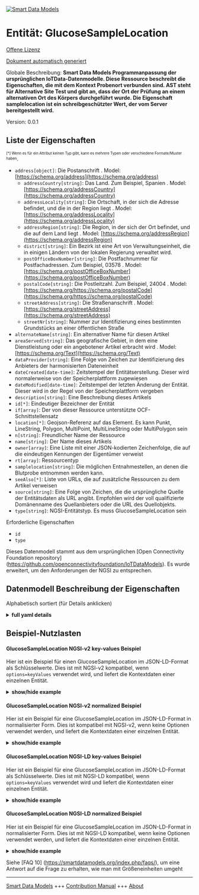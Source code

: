 <!-- 10-Header -->  
[![Smart Data Models](https://smartdatamodels.org/wp-content/uploads/2022/01/SmartDataModels_logo.png "Logo")](https://smartdatamodels.org)  
Entität: GlucoseSampleLocation  
==============================<!-- /10-Header -->  
<!-- 15-License -->  
[Offene Lizenz](https://github.com/smart-data-models//dataModel.OCF/blob/master/GlucoseSampleLocation/LICENSE.md)  
[Dokument automatisch generiert](https://docs.google.com/presentation/d/e/2PACX-1vTs-Ng5dIAwkg91oTTUdt8ua7woBXhPnwavZ0FxgR8BsAI_Ek3C5q97Nd94HS8KhP-r_quD4H0fgyt3/pub?start=false&loop=false&delayms=3000#slide=id.gb715ace035_0_60)  
<!-- /15-License -->  
<!-- 20-Description -->  
Globale Beschreibung: **Smart Data Models Programmanpassung der ursprünglichen IoTData-Datenmodelle. Diese Ressource beschreibt die Eigenschaften, die mit dem Kontext Probenort verbunden sind. AST steht für Alternative Site Test und gibt an, dass der Ort der Prüfung an einem alternativen Ort des Körpers durchgeführt wurde. Die Eigenschaft samplelocation ist ein schreibgeschützter Wert, der vom Server bereitgestellt wird.**  
Version: 0.0.1  
<!-- /20-Description -->  
<!-- 30-PropertiesList -->  

## Liste der Eigenschaften  

<sup><sub>[*] Wenn es für ein Attribut keinen Typ gibt, kann es mehrere Typen oder verschiedene Formate/Muster haben</sub></sup>.  
- `address[object]`: Die Postanschrift  . Model: [https://schema.org/address](https://schema.org/address)	- `addressCountry[string]`: Das Land. Zum Beispiel, Spanien  . Model: [https://schema.org/addressCountry](https://schema.org/addressCountry)  
	- `addressLocality[string]`: Die Ortschaft, in der sich die Adresse befindet, und die in der Region liegt  . Model: [https://schema.org/addressLocality](https://schema.org/addressLocality)  
	- `addressRegion[string]`: Die Region, in der sich der Ort befindet, und die auf dem Land liegt  . Model: [https://schema.org/addressRegion](https://schema.org/addressRegion)  
	- `district[string]`: Ein Bezirk ist eine Art von Verwaltungseinheit, die in einigen Ländern von der lokalen Regierung verwaltet wird.    
	- `postOfficeBoxNumber[string]`: Die Postfachnummer für Postfachadressen. Zum Beispiel, 03578  . Model: [https://schema.org/postOfficeBoxNumber](https://schema.org/postOfficeBoxNumber)  
	- `postalCode[string]`: Die Postleitzahl. Zum Beispiel, 24004  . Model: [https://schema.org/https://schema.org/postalCode](https://schema.org/https://schema.org/postalCode)  
	- `streetAddress[string]`: Die Straßenanschrift  . Model: [https://schema.org/streetAddress](https://schema.org/streetAddress)  
	- `streetNr[string]`: Nummer zur Identifizierung eines bestimmten Grundstücks an einer öffentlichen Straße    
- `alternateName[string]`: Ein alternativer Name für diesen Artikel  - `areaServed[string]`: Das geografische Gebiet, in dem eine Dienstleistung oder ein angebotener Artikel erbracht wird  . Model: [https://schema.org/Text](https://schema.org/Text)- `dataProvider[string]`: Eine Folge von Zeichen zur Identifizierung des Anbieters der harmonisierten Dateneinheit  - `dateCreated[date-time]`: Zeitstempel der Entitätserstellung. Dieser wird normalerweise von der Speicherplattform zugewiesen  - `dateModified[date-time]`: Zeitstempel der letzten Änderung der Entität. Dieser wird in der Regel von der Speicherplattform vergeben  - `description[string]`: Eine Beschreibung dieses Artikels  - `id[*]`: Eindeutiger Bezeichner der Entität  - `if[array]`: Der von dieser Ressource unterstützte OCF-Schnittstellensatz  - `location[*]`: Geojson-Referenz auf das Element. Es kann Punkt, LineString, Polygon, MultiPoint, MultiLineString oder MultiPolygon sein  - `n[string]`: Freundlicher Name der Ressource  - `name[string]`: Der Name dieses Artikels  - `owner[array]`: Eine Liste mit einer JSON-kodierten Zeichenfolge, die auf die eindeutigen Kennungen der Eigentümer verweist  - `rt[array]`: Ressourcentyp  - `samplelocation[string]`: Die möglichen Entnahmestellen, an denen die Blutprobe entnommen werden kann.  - `seeAlso[*]`: Liste von URLs, die auf zusätzliche Ressourcen zu dem Artikel verweisen  - `source[string]`: Eine Folge von Zeichen, die die ursprüngliche Quelle der Entitätsdaten als URL angibt. Empfohlen wird der voll qualifizierte Domänenname des Quellanbieters oder die URL des Quellobjekts.  - `type[string]`: NGSI-Entitätstyp. Es muss GlucoseSampleLocation sein  <!-- /30-PropertiesList -->  
<!-- 35-RequiredProperties -->  
Erforderliche Eigenschaften  
- `id`  - `type`  <!-- /35-RequiredProperties -->  
<!-- 40-RequiredProperties -->  
Dieses Datenmodell stammt aus dem ursprünglichen [Open Connectivity Foundation repository] (https://github.com/openconnectivityfoundation/IoTDataModels). Es wurde erweitert, um den Anforderungen der NGSI zu entsprechen.  
<!-- /40-RequiredProperties -->  
<!-- 50-DataModelHeader -->  
## Datenmodell Beschreibung der Eigenschaften  
Alphabetisch sortiert (für Details anklicken)  
<!-- /50-DataModelHeader -->  
<!-- 60-ModelYaml -->  
<details><summary><strong>full yaml details</strong></summary>    
```yaml  
GlucoseSampleLocation:    
  description: Smart Data Models Program adaptation of the original IoTData data Models. This Resource describes the Properties associated with context sample Location. AST means Alternative Site Test specifying that the location of test performed was from an alternative site on the body. The samplelocation Property is a read-only value that is provided by the Server.    
  properties:    
    address:    
      description: The mailing address    
      properties:    
        addressCountry:    
          description: 'The country. For example, Spain'    
          type: string    
          x-ngsi:    
            model: https://schema.org/addressCountry    
            type: Property    
        addressLocality:    
          description: 'The locality in which the street address is, and which is in the region'    
          type: string    
          x-ngsi:    
            model: https://schema.org/addressLocality    
            type: Property    
        addressRegion:    
          description: 'The region in which the locality is, and which is in the country'    
          type: string    
          x-ngsi:    
            model: https://schema.org/addressRegion    
            type: Property    
        district:    
          description: 'A district is a type of administrative division that, in some countries, is managed by the local government'    
          type: string    
          x-ngsi:    
            type: Property    
        postOfficeBoxNumber:    
          description: 'The post office box number for PO box addresses. For example, 03578'    
          type: string    
          x-ngsi:    
            model: https://schema.org/postOfficeBoxNumber    
            type: Property    
        postalCode:    
          description: 'The postal code. For example, 24004'    
          type: string    
          x-ngsi:    
            model: https://schema.org/https://schema.org/postalCode    
            type: Property    
        streetAddress:    
          description: The street address    
          type: string    
          x-ngsi:    
            model: https://schema.org/streetAddress    
            type: Property    
        streetNr:    
          description: Number identifying a specific property on a public street    
          type: string    
          x-ngsi:    
            type: Property    
      type: object    
      x-ngsi:    
        model: https://schema.org/address    
        type: Property    
    alternateName:    
      description: An alternative name for this item    
      type: string    
      x-ngsi:    
        type: Property    
    areaServed:    
      description: The geographic area where a service or offered item is provided    
      type: string    
      x-ngsi:    
        model: https://schema.org/Text    
        type: Property    
    dataProvider:    
      description: A sequence of characters identifying the provider of the harmonised data entity    
      type: string    
      x-ngsi:    
        type: Property    
    dateCreated:    
      description: Entity creation timestamp. This will usually be allocated by the storage platform    
      format: date-time    
      type: string    
      x-ngsi:    
        type: Property    
    dateModified:    
      description: Timestamp of the last modification of the entity. This will usually be allocated by the storage platform    
      format: date-time    
      type: string    
      x-ngsi:    
        type: Property    
    description:    
      description: A description of this item    
      type: string    
      x-ngsi:    
        type: Property    
    id:    
      anyOf:    
        - description: Identifier format of any NGSI entity    
          maxLength: 256    
          minLength: 1    
          pattern: ^[\w\-\.\{\}\$\+\*\[\]`|~^@!,:\\]+$    
          type: string    
          x-ngsi:    
            type: Property    
        - description: Identifier format of any NGSI entity    
          format: uri    
          type: string    
          x-ngsi:    
            type: Property    
      description: Unique identifier of the entity    
      x-ngsi:    
        type: Property    
    if:    
      description: The OCF Interface set supported by this Resource    
      items:    
        enum:    
          - oic.if.r    
          - oic.if.baseline    
        maxLength: 64    
        type: string    
      minItems: 1    
      readOnly: true    
      type: array    
      uniqueItems: true    
      x-ngsi:    
        type: Property    
    location:    
      description: 'Geojson reference to the item. It can be Point, LineString, Polygon, MultiPoint, MultiLineString or MultiPolygon'    
      oneOf:    
        - description: Geojson reference to the item. Point    
          properties:    
            bbox:    
              items:    
                type: number    
              minItems: 4    
              type: array    
            coordinates:    
              items:    
                type: number    
              minItems: 2    
              type: array    
            type:    
              enum:    
                - Point    
              type: string    
          required:    
            - type    
            - coordinates    
          title: GeoJSON Point    
          type: object    
          x-ngsi:    
            type: GeoProperty    
        - description: Geojson reference to the item. LineString    
          properties:    
            bbox:    
              items:    
                type: number    
              minItems: 4    
              type: array    
            coordinates:    
              items:    
                items:    
                  type: number    
                minItems: 2    
                type: array    
              minItems: 2    
              type: array    
            type:    
              enum:    
                - LineString    
              type: string    
          required:    
            - type    
            - coordinates    
          title: GeoJSON LineString    
          type: object    
          x-ngsi:    
            type: GeoProperty    
        - description: Geojson reference to the item. Polygon    
          properties:    
            bbox:    
              items:    
                type: number    
              minItems: 4    
              type: array    
            coordinates:    
              items:    
                items:    
                  items:    
                    type: number    
                  minItems: 2    
                  type: array    
                minItems: 4    
                type: array    
              type: array    
            type:    
              enum:    
                - Polygon    
              type: string    
          required:    
            - type    
            - coordinates    
          title: GeoJSON Polygon    
          type: object    
          x-ngsi:    
            type: GeoProperty    
        - description: Geojson reference to the item. MultiPoint    
          properties:    
            bbox:    
              items:    
                type: number    
              minItems: 4    
              type: array    
            coordinates:    
              items:    
                items:    
                  type: number    
                minItems: 2    
                type: array    
              type: array    
            type:    
              enum:    
                - MultiPoint    
              type: string    
          required:    
            - type    
            - coordinates    
          title: GeoJSON MultiPoint    
          type: object    
          x-ngsi:    
            type: GeoProperty    
        - description: Geojson reference to the item. MultiLineString    
          properties:    
            bbox:    
              items:    
                type: number    
              minItems: 4    
              type: array    
            coordinates:    
              items:    
                items:    
                  items:    
                    type: number    
                  minItems: 2    
                  type: array    
                minItems: 2    
                type: array    
              type: array    
            type:    
              enum:    
                - MultiLineString    
              type: string    
          required:    
            - type    
            - coordinates    
          title: GeoJSON MultiLineString    
          type: object    
          x-ngsi:    
            type: GeoProperty    
        - description: Geojson reference to the item. MultiLineString    
          properties:    
            bbox:    
              items:    
                type: number    
              minItems: 4    
              type: array    
            coordinates:    
              items:    
                items:    
                  items:    
                    items:    
                      type: number    
                    minItems: 2    
                    type: array    
                  minItems: 4    
                  type: array    
                type: array    
              type: array    
            type:    
              enum:    
                - MultiPolygon    
              type: string    
          required:    
            - type    
            - coordinates    
          title: GeoJSON MultiPolygon    
          type: object    
          x-ngsi:    
            type: GeoProperty    
      x-ngsi:    
        type: GeoProperty    
    n:    
      description: Friendly name of the Resource    
      maxLength: 64    
      readOnly: true    
      type: string    
      x-ngsi:    
        type: Property    
    name:    
      description: The name of this item    
      type: string    
      x-ngsi:    
        type: Property    
    owner:    
      description: A List containing a JSON encoded sequence of characters referencing the unique Ids of the owner(s)    
      items:    
        anyOf:    
          - description: Identifier format of any NGSI entity    
            maxLength: 256    
            minLength: 1    
            pattern: ^[\w\-\.\{\}\$\+\*\[\]`|~^@!,:\\]+$    
            type: string    
            x-ngsi:    
              type: Property    
          - description: Identifier format of any NGSI entity    
            format: uri    
            type: string    
            x-ngsi:    
              type: Property    
        description: Unique identifier of the entity    
        x-ngsi:    
          type: Property    
      type: array    
      x-ngsi:    
        type: Property    
    rt:    
      description: Resource Type    
      items:    
        enum:    
          - oic.r.glucose.samplelocation    
        maxLength: 64    
        type: string    
      minItems: 1    
      readOnly: true    
      type: array    
      uniqueItems: true    
      x-ngsi:    
        type: Property    
    samplelocation:    
      description: The possible blood locations where the blood sample may be taken.    
      enum:    
        - finger    
        - ast    
        - earlobe    
        - ctrlsolution    
      readOnly: true    
      type: string    
      x-ngsi:    
        type: Property    
    seeAlso:    
      description: list of uri pointing to additional resources about the item    
      oneOf:    
        - items:    
            format: uri    
            type: string    
          minItems: 1    
          type: array    
        - format: uri    
          type: string    
      x-ngsi:    
        type: Property    
    source:    
      description: 'A sequence of characters giving the original source of the entity data as a URL. Recommended to be the fully qualified domain name of the source provider, or the URL to the source object'    
      type: string    
      x-ngsi:    
        type: Property    
    type:    
      description: NGSI entity type. It has to be GlucoseSampleLocation    
      enum:    
        - GlucoseSampleLocation    
      type: string    
      x-ngsi:    
        type: Property    
  required:    
    - id    
    - type    
  type: object    
  x-derived-from: https://github.com/OpenInterConnect/IoTDataModels/blob/master/GlucoseSampleLocationResURI.swagger.json    
  x-disclaimer: 'Redistribution and use in source and binary forms, with or without modification, are permitted  provided that the license conditions are met. Copyleft (c) 2022 Contributors to Smart Data Models Program'    
  x-license-url: https://github.com/smart-data-models/dataModel.OCF/blob/master/GlucoseSampleLocation/LICENSE.md    
  x-model-schema: https://smart-data-models.github.io/dataModel.IoTDataModels/GlucoseSampleLocation/schema.json    
  x-model-tags: OCF    
  x-version: 0.0.1    
```  
</details>    
<!-- /60-ModelYaml -->  
<!-- 70-MiddleNotes -->  
<!-- /70-MiddleNotes -->  
<!-- 80-Examples -->  
## Beispiel-Nutzlasten  
#### GlucoseSampleLocation NGSI-v2 key-values Beispiel  
Hier ist ein Beispiel für einen GlucoseSampleLocation im JSON-LD-Format als Schlüsselwerte. Dies ist mit NGSI-v2 kompatibel, wenn `options=keyValues` verwendet wird, und liefert die Kontextdaten einer einzelnen Entität.  
<details><summary><strong>show/hide example</strong></summary>    
```json  
{  
    "id": "urn:ngsi-ld:GlucoseSampleLocation:id:FULW:15305695",  
    "dateCreated": "2021-05-16T17:35:47Z",  
    "dateModified": "2004-02-19T01:49:02Z",  
    "source": "Country move fall better hotel. Head letter here day recent three. Leave product response happen person hair help skill. Old early why sort story open news toward.",  
    "name": "Same land administration camera administration. Case nation care store ac",  
    "alternateName": "Sense set area truth. Certain audience life",  
    "description": "General consumer thought again memory return.",  
    "dataProvider": "Stock view book message weight though technology. ",  
    "owner": [  
        "urn:ngsi-ld:GlucoseSampleLocation:items:DKBV:55759974",  
        "urn:ngsi-ld:GlucoseSampleLocation:items:YXLQ:06862334"  
    ],  
    "seeAlso": [  
        "urn:ngsi-ld:GlucoseSampleLocation:items:CYPW:78190486"  
    ],  
    "location": {  
        "type": "Point",  
        "coordinates": [  
            9.4263155,  
            172.558196  
        ]  
    },  
    "address": {  
        "streetAddress": "Mrs remember how catch. Church policy reduce new world learn government. When service cons",  
        "addressLocality": "Commercial either partner building week adult l",  
        "addressRegion": "State so",  
        "addressCountry": "Decide their defense next hair. Someone official course community white close suddenly hope. Challenge lo",  
        "postalCode": "With intern",  
        "postOfficeBoxNumber": "Continue join fact authority. Business cause past. Mention computer decade nearly if coach crime. Drop manage write same rest",  
        "streetNr": "Camera imagine ",  
        "district": "Do hot century south process. Kid likely include great north."  
    },  
    "areaServed": "Pretty today home page month. Sometimes compare high a war often. C",  
    "rt": [  
        "oic.r.glucose.samplelocation"  
    ],  
    "samplelocation": "ctrlsolution",  
    "n": "Wind behind finish opportunity",  
    "if": [  
        "oic.if.baseline"  
    ],  
    "type": "GlucoseSampleLocation"  
}  
```  
</details>  
#### GlucoseSampleLocation NGSI-v2 normalized Beispiel  
Hier ist ein Beispiel für eine GlucoseSampleLocation im JSON-LD-Format in normalisierter Form. Dies ist kompatibel mit NGSI-v2, wenn keine Optionen verwendet werden, und liefert die Kontextdaten einer einzelnen Entität.  
<details><summary><strong>show/hide example</strong></summary>    
```json  
{  
    "id": "urn:ngsi-ld:GlucoseSampleLocation:id:FULW:15305695",  
    "dateCreated": {  
        "type": "DateTime",  
        "value": "2021-05-16T17:35:47Z"  
    },  
    "dateModified": {  
        "type": "DateTime",  
        "value": "2004-02-19T01:49:02Z"  
    },  
    "source": {  
        "type": "Text",  
        "value": "Country move fall better hotel. Head letter here day recent three. Leave product response happen person hair help skill. Old early why sort story open news toward."  
    },  
    "name": {  
        "type": "Text",  
        "value": "Same land administration camera administration. Case nation care store ac"  
    },  
    "alternateName": {  
        "type": "Text",  
        "value": "Sense set area truth. Certain audience life"  
    },  
    "description": {  
        "type": "Text",  
        "value": "General consumer thought again memory return."  
    },  
    "dataProvider": {  
        "type": "Text",  
        "value": "Stock view book message weight though technology. "  
    },  
    "owner": {  
        "type": "StructuredValue",  
        "value": [  
            "urn:ngsi-ld:GlucoseSampleLocation:items:DKBV:55759974",  
            "urn:ngsi-ld:GlucoseSampleLocation:items:YXLQ:06862334"  
        ]  
    },  
    "seeAlso": {  
        "type": "StructuredValue",  
        "value": [  
            "urn:ngsi-ld:GlucoseSampleLocation:items:CYPW:78190486"  
        ]  
    },  
    "location": {  
        "type": "geo:json",  
        "value": {  
            "type": "Point",  
            "coordinates": [  
                9.4263155,  
                172.558196  
            ]  
        }  
    },  
    "address": {  
        "type": "StructuredValue",  
        "value": {  
            "streetAddress": "Mrs remember how catch. Church policy reduce new world learn government. When service cons",  
            "addressLocality": "Commercial either partner building week adult l",  
            "addressRegion": "State so",  
            "addressCountry": "Decide their defense next hair. Someone official course community white close suddenly hope. Challenge lo",  
            "postalCode": "With intern",  
            "postOfficeBoxNumber": "Continue join fact authority. Business cause past. Mention computer decade nearly if coach crime. Drop manage write same rest",  
            "streetNr": "Camera imagine ",  
            "district": "Do hot century south process. Kid likely include great north."  
        }  
    },  
    "areaServed": {  
        "type": "Text",  
        "value": "Pretty today home page month. Sometimes compare high a war often. C"  
    },  
    "rt": {  
        "type": "StructuredValue",  
        "value": [  
            "oic.r.glucose.samplelocation"  
        ]  
    },  
    "samplelocation": {  
        "type": "Text",  
        "value": "ctrlsolution"  
    },  
    "n": {  
        "type": "Text",  
        "value": "Wind behind finish opportunity"  
    },  
    "if": {  
        "type": "StructuredValue",  
        "value": [  
            "oic.if.baseline"  
        ]  
    },  
    "type": "GlucoseSampleLocation"  
}  
```  
</details>  
#### GlucoseSampleLocation NGSI-LD key-values Beispiel  
Hier ist ein Beispiel für eine GlucoseSampleLocation im JSON-LD-Format als Schlüsselwerte. Dies ist mit NGSI-LD kompatibel, wenn `options=keyValues` verwendet wird und liefert die Kontextdaten einer einzelnen Entität.  
<details><summary><strong>show/hide example</strong></summary>    
```json  
{  
    "id": "urn:ngsi-ld:GlucoseSampleLocation:id:FULW:15305695",  
    "dateCreated": "2021-05-16T17:35:47Z",  
    "dateModified": "2004-02-19T01:49:02Z",  
    "source": "Country move fall better hotel. Head letter here day recent three. Leave product response happen person hair help skill. Old early why sort story open news toward.",  
    "name": "Same land administration camera administration. Case nation care store ac",  
    "alternateName": "Sense set area truth. Certain audience life",  
    "description": "General consumer thought again memory return.",  
    "dataProvider": "Stock view book message weight though technology. ",  
    "owner": [  
        "urn:ngsi-ld:GlucoseSampleLocation:items:DKBV:55759974",  
        "urn:ngsi-ld:GlucoseSampleLocation:items:YXLQ:06862334"  
    ],  
    "seeAlso": [  
        "urn:ngsi-ld:GlucoseSampleLocation:items:CYPW:78190486"  
    ],  
    "location": {  
        "type": "Point",  
        "coordinates": [  
            9.4263155,  
            172.558196  
        ]  
    },  
    "address": {  
        "streetAddress": "Mrs remember how catch. Church policy reduce new world learn government. When service cons",  
        "addressLocality": "Commercial either partner building week adult l",  
        "addressRegion": "State so",  
        "addressCountry": "Decide their defense next hair. Someone official course community white close suddenly hope. Challenge lo",  
        "postalCode": "With intern",  
        "postOfficeBoxNumber": "Continue join fact authority. Business cause past. Mention computer decade nearly if coach crime. Drop manage write same rest",  
        "streetNr": "Camera imagine ",  
        "district": "Do hot century south process. Kid likely include great north."  
    },  
    "areaServed": "Pretty today home page month. Sometimes compare high a war often. C",  
    "rt": [  
        "oic.r.glucose.samplelocation"  
    ],  
    "samplelocation": "ctrlsolution",  
    "n": "Wind behind finish opportunity",  
    "if": [  
        "oic.if.baseline"  
    ],  
    "type": "GlucoseSampleLocation",  
    "@context": [  
        "https://smartdatamodels.org/context.jsonld"  
    ]  
}  
```  
</details>  
#### GlucoseSampleLocation NGSI-LD normalized Beispiel  
Hier ist ein Beispiel für eine GlucoseSampleLocation im JSON-LD-Format in normalisierter Form. Dies ist mit NGSI-LD kompatibel, wenn keine Optionen verwendet werden, und liefert die Kontextdaten einer einzelnen Entität.  
<details><summary><strong>show/hide example</strong></summary>    
```json  
{  
    "id": "urn:ngsi-ld:GlucoseSampleLocation:id:FULW:15305695",  
    "dateCreated": {  
        "type": "Property",  
        "value": {  
            "@type": "DateTime",  
            "@value": "2021-05-16T17:35:47Z"  
        }  
    },  
    "dateModified": {  
        "type": "Property",  
        "value": {  
            "@type": "DateTime",  
            "@value": "2004-02-19T01:49:02Z"  
        }  
    },  
    "source": {  
        "type": "Property",  
        "value": "Country move fall better hotel. Head letter here day recent three. Leave product response happen person hair help skill. Old early why sort story open news toward."  
    },  
    "name": {  
        "type": "Property",  
        "value": "Same land administration camera administration. Case nation care store ac"  
    },  
    "alternateName": {  
        "type": "Property",  
        "value": "Sense set area truth. Certain audience life"  
    },  
    "description": {  
        "type": "Property",  
        "value": "General consumer thought again memory return."  
    },  
    "dataProvider": {  
        "type": "Property",  
        "value": "Stock view book message weight though technology. "  
    },  
    "owner": {  
        "type": "Property",  
        "value": [  
            "urn:ngsi-ld:GlucoseSampleLocation:items:DKBV:55759974",  
            "urn:ngsi-ld:GlucoseSampleLocation:items:YXLQ:06862334"  
        ]  
    },  
    "seeAlso": {  
        "type": "Property",  
        "value": [  
            "urn:ngsi-ld:GlucoseSampleLocation:items:CYPW:78190486"  
        ]  
    },  
    "location": {  
        "type": "GeoProperty",  
        "value": {  
            "type": "Point",  
            "coordinates": [  
                9.4263155,  
                172.558196  
            ]  
        }  
    },  
    "address": {  
        "type": "Property",  
        "value": {  
            "streetAddress": "Mrs remember how catch. Church policy reduce new world learn government. When service cons",  
            "addressLocality": "Commercial either partner building week adult l",  
            "addressRegion": "State so",  
            "addressCountry": "Decide their defense next hair. Someone official course community white close suddenly hope. Challenge lo",  
            "postalCode": "With intern",  
            "postOfficeBoxNumber": "Continue join fact authority. Business cause past. Mention computer decade nearly if coach crime. Drop manage write same rest",  
            "streetNr": "Camera imagine ",  
            "district": "Do hot century south process. Kid likely include great north."  
        }  
    },  
    "areaServed": {  
        "type": "Property",  
        "value": "Pretty today home page month. Sometimes compare high a war often. C"  
    },  
    "rt": {  
        "type": "Property",  
        "value": [  
            "oic.r.glucose.samplelocation"  
        ]  
    },  
    "samplelocation": {  
        "type": "Property",  
        "value": "ctrlsolution"  
    },  
    "n": {  
        "type": "Property",  
        "value": "Wind behind finish opportunity"  
    },  
    "if": {  
        "type": "Property",  
        "value": [  
            "oic.if.baseline"  
        ]  
    },  
    "type": "GlucoseSampleLocation",  
    "@context": [  
        "https://smartdatamodels.org/context.jsonld"  
    ]  
}  
```  
</details><!-- /80-Examples -->  
<!-- 90-FooterNotes -->  
<!-- /90-FooterNotes -->  
<!-- 95-Units -->  
Siehe [FAQ 10] (https://smartdatamodels.org/index.php/faqs/), um eine Antwort auf die Frage zu erhalten, wie man mit Größeneinheiten umgeht  
<!-- /95-Units -->  
<!-- 97-LastFooter -->  
---  
[Smart Data Models](https://smartdatamodels.org) +++ [Contribution Manual](https://bit.ly/contribution_manual) +++ [About](https://bit.ly/Introduction_SDM)<!-- /97-LastFooter -->  

